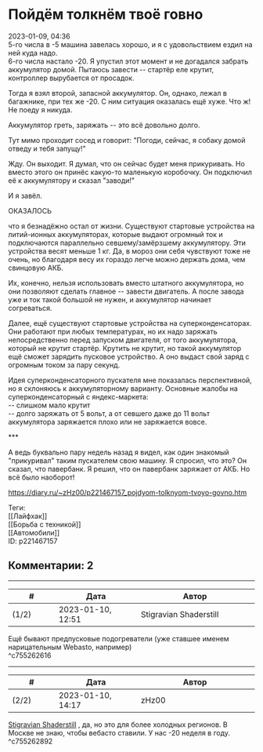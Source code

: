 Пойдём толкнём твоё говно
=========================

  
2023-01-09, 04:36  
 5-го числа в -5 машина завелась хорошо, и я с удовольствием ездил на ней куда надо.   
 6-го числа настало -20. Я упустил этот момент и не догадался забрать аккумулятор домой. Пытаюсь завести -- стартёр еле крутит, контроллер вырубается от просадок.   
   
 Тогда я взял второй, запасной аккумулятор. Он, однако, лежал в багажнике, при тех же -20. С ним ситуация оказалась ещё хуже. Что ж! Не поеду я никуда.   
   
 Аккумулятор греть, заряжать -- это всё довольно долго.   
   
 Тут мимо проходит сосед и говорит: "Погоди, сейчас, я собаку домой отведу и тебя запущу!"   
   
 Жду. Он выходит. Я думал, что он сейчас будет меня прикуривать. Но вместо этого он принёс какую-то маленькую коробочку. Он подключил её к аккумулятору и сказал "заводи!"   
   
 И я завёл.   
   
 ОКАЗАЛОСЬ   
   
 что я безнадёжно остал от жизни. Существуют стартовые устройства на литий-ионных аккумуляторах, которые выдают огромный ток и подключаются параллельно севшему/замёрзшему аккумулятору. Эти устройства весят меньше 1 кг. Да, в мороз они себя чувствуют тоже не очень, но благодаря весу их гораздо легче можно держать дома, чем свинцовую АКБ.   
   
 Их, конечно, нельзя использовать вместо штатного аккумулятора, но они позволяют сделать главное -- завести двигатель. А после завода уже и ток такой большой не нужен, и аккумулятор начинает согреваться.   
   
 Далее, ещё существуют стартовые устройства на суперконденсаторах. Они работают при любых температурах, но их надо заряжать непосредственно перед запуском двигателя, от того аккумулятора, который не крутит стартёр. Крутить не крутит, но такой аккумулятор ещё сможет зарядить пусковое устройство. А оно выдаст свой заряд с огромным током за пару секунд.   
   
 Идея суперконденсаторного пускателя мне показалась перспективной, но я склоняюсь к аккумуляторному варианту. Основные жалобы на суперконденсаторный с яндекс-маркета:   
 -- слишком мало крутит   
 -- долго заряжать от 5 вольт, а от севшего даже до 11 вольт аккумулятора заряжается плохо или не заряжается вовсе.   
   
 \*\*\*   
   
 А ведь буквально пару недель назад я видел, как один знакомый "прикуривал" таким пускателем свою машину. Я спросил, что это? Он сказал, что павербанк. Я решил, что он павербанк заряжает от АКБ. Но всё было наоборот!   
  
<https://diary.ru/~zHz00/p221467157_pojdyom-tolknyom-tvoyo-govno.htm>  
  
Теги:  
[[Лайфхак]]  
[[Борьба с техникой]]  
[[Автомобили]]  
ID: p221467157  


Комментарии: 2
--------------

  


---



|         #         |              Дата              |                     Автор                     |           ID           |
| --- | --- | --- | --- |
| (1/2) | 2023-01-10, 12:51 | Stigravian Shaderstill | c755262616 |

  
 Ещё бывают предпусковые подогреватели (уже ставшее именем нарицательным Webasto, например)   
 ^c755262616

---



|         #         |              Дата              |                     Автор                     |           ID           |
| --- | --- | --- | --- |
| (2/2) | 2023-01-10, 14:17 | zHz00 | c755262892 |

  
  [Stigravian Shaderstill](https://stigravian.diary.ru "Science, Death, Rock-n-Roll")  , да, но это для более холодных регионов. В Москве не знаю, чтобы вебасто ставили. У нас -20 неделя в году.   
 ^c755262892